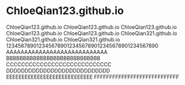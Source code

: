 # ChloeQian123.github.io
ChloeQian123.github.io
ChloeQian123.github.io
ChloeQian123.github.io
ChloeQian123.github.io
ChloeQian123.github.io
ChloeQian321.github.io
ChloeQian321.github.io
ChloeQian321.github.io
12345678901234567890123456789012345678901234567890
AAAAAAAAAAAAAAAAAAAAAAAAAAAA
BBBBBBBBBBBBBBBBBBBBBBBBBBBB
CCCCCCCCCCCCCCCCCCCCCCCCCCCC
DDDDDDDDDDDDDDDDDDDDDDDDDDDD
EEEEEEEEEEEEEEEEEEEEEEEEEEEE
FFFFFFFFFFFFFFFFFFFFFFFFFFFF




